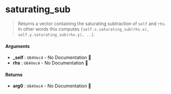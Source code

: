 # saturating\_sub

>  Returns a vector containing the saturating subtraction of `self` and `rhs`.
>  In other words this computes `[self.x.saturating_sub(rhs.x), self.y.saturating_sub(rhs.y), ..]`.

#### Arguments

- **\_self** : `U64Vec4` \- No Documentation 🚧
- **rhs** : `U64Vec4` \- No Documentation 🚧

#### Returns

- **arg0** : `U64Vec4` \- No Documentation 🚧